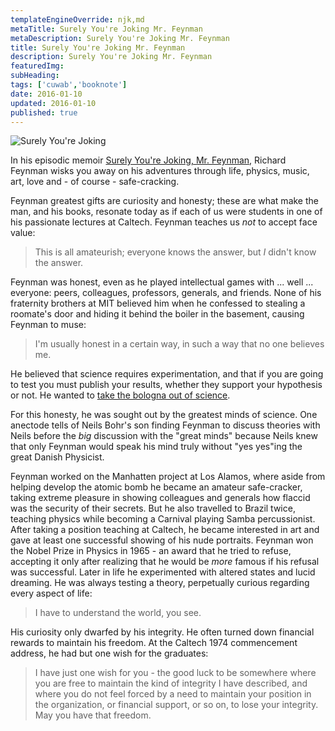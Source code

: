 ```yaml
---
templateEngineOverride: njk,md
metaTitle: Surely You're Joking Mr. Feynman
metaDescription: Surely You're Joking Mr. Feynman
title: Surely You're Joking Mr. Feynman
description: Surely You're Joking Mr. Feynman
featuredImg:
subHeading:
tags: ['cuwab','booknote']
date: 2016-01-10
updated: 2016-01-10
published: true
---
```


<div class="col-start-3 col-end-9">




![Surely You're Joking](/img/20160110_surelyyourejoking.jpg)

In his episodic memoir [Surely You're Joking, Mr. Feynman](http://www.amazon.com/gp/product/0393316041?keywords=surely%20you're%20joking&qid=1452476231&ref_=sr_1_1&sr=8-1), Richard Feynman wisks you away on his adventures through life, physics, music, art, love and - of course - safe-cracking.

Feynman greatest gifts are curiosity and honesty; these are what make the man, and his books, resonate today as if each of us were students in one of his passionate lectures at Caltech. Feynman teaches us *not* to accept face value:

> This is all amateurish; everyone knows the answer, but *I* didn't know the answer.

Feynman was honest, even as he played intellectual games with ... well ... everyone: peers, colleagues, professors, generals, and friends. None of his fraternity brothers at MIT believed him when he confessed to stealing a roomate's door and hiding it behind the boiler in the basement, causing Feynman to muse:

> I'm usually honest in a certain way, in such a way that no one believes me.

He believed that science requires experimentation, and that if you are going to test you must publish your results, whether they support your hypothesis or not. He wanted to [take the bologna out of science](http://www.ted.com/talks/leonard_susskind_my_friend_richard_feynman).

For this honesty, he was sought out by the greatest minds of science. One anectode tells of Neils Bohr's son finding Feynman to discuss theories with Neils before the *big* discussion with the "great minds" because Neils knew that only Feynman would speak his mind truly without "yes yes"ing the great Danish Physicist.

Feynman worked on the Manhatten project at Los Alamos, where aside from helping develop the atomic bomb he became an amateur safe-cracker, taking extreme pleasure in showing colleagues and generals how flaccid was the security of their secrets. But he also travelled to Brazil twice, teaching physics while becoming a Carnival playing Samba percussionist. After taking a position teaching at Caltech, he became interested in art and gave at least one successful showing of his nude portraits. Feynman won the Nobel Prize in Physics in 1965 - an award that he tried to refuse, accepting it only after realizing that he would be *more* famous if his refusal was successful. Later in life he experimented with altered states and lucid dreaming. He was always testing a theory, perpetually curious regarding every aspect of life:

> I have to understand the world, you see.

His curiosity only dwarfed by his integrity. He often turned down financial rewards to maintain his freedom. At the Caltech 1974 commencement address, he had but one wish for the graduates:

> I have just one wish for you - the good luck to be somewhere where you are free to maintain the kind of integrity I have described, and where you do not feel forced by a need to maintain your position in the organization, or financial support, or so on, to lose your integrity. May you have that freedom.
